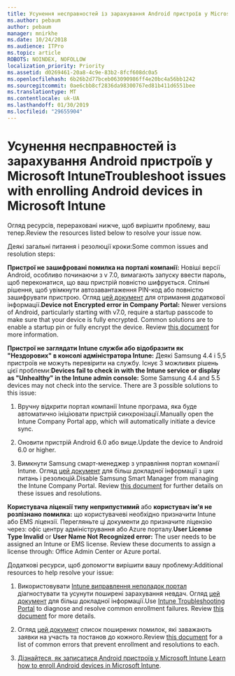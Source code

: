```yaml
---
title: Усунення несправностей із зарахування Android пристроїв у Microsoft Intune
ms.author: pebaum
author: pebaum
manager: mnirkhe
ms.date: 10/24/2018
ms.audience: ITPro
ms.topic: article
ROBOTS: NOINDEX, NOFOLLOW
localization_priority: Priority
ms.assetid: d0269461-20a8-4c9e-83b2-8fcf608dc0a5
ms.openlocfilehash: 6b26b2d77bceb063090986ff4e20bc4a56bb1242
ms.sourcegitcommit: 0ae6cbb8cf2836da98300767ed81b411d6551bee
ms.translationtype: MT
ms.contentlocale: uk-UA
ms.lasthandoff: 01/30/2019
ms.locfileid: "29655904"
---
```

# <a name="troubleshoot-issues-with-enrolling-android-devices-in-microsoft-intune"></a><span data-ttu-id="a75bc-102">Усунення несправностей із зарахування Android пристроїв у Microsoft Intune</span><span class="sxs-lookup"><span data-stu-id="a75bc-102">Troubleshoot issues with enrolling Android devices in Microsoft Intune</span></span>

<span data-ttu-id="a75bc-103">Огляд ресурсів, перераховані нижче, щоб вирішити проблему, ваш тепер.</span><span class="sxs-lookup"><span data-stu-id="a75bc-103">Review the resources listed below to resolve your issue now.</span></span>
  
<span data-ttu-id="a75bc-104">Деякі загальні питання і резолюції кроки:</span><span class="sxs-lookup"><span data-stu-id="a75bc-104">Some common issues and resolution steps:</span></span>
  
 <span data-ttu-id="a75bc-p101">**Пристрої не зашифровані помилка на порталі компанії:** Новіші версії Android, особливо починаючи з v 7.0, вимагають запуску ввести пароль, щоб переконатися, що ваш пристрій повністю шифрується. Спільні рішення, щоб увімкнути автозавантаження PIN-код або повністю зашифрувати пристрою. Огляд [цей документ](https://docs.microsoft.com/intune-user-help/your-device-appears-encrypted-but-cp-says-otherwise-android) для отримання додаткової інформації.</span><span class="sxs-lookup"><span data-stu-id="a75bc-p101">**Device not Encrypted error in Company Portal:** Newer versions of Android, particularly starting with v7.0, require a startup passcode to make sure that your device is fully encrypted. Common solutions are to enable a startup pin or fully encrypt the device. Review [this document](https://docs.microsoft.com/intune-user-help/your-device-appears-encrypted-but-cp-says-otherwise-android) for more information.</span></span> 
  
 <span data-ttu-id="a75bc-p102">**Пристрої не заглядати Intune служби або відобразити як "Нездорових" в консолі адміністратора Intune:** Деякі Samsung 4.4 і 5,5 пристроїв не можуть перевірити на службу. Існує 3 можливих рішень цієї проблеми:</span><span class="sxs-lookup"><span data-stu-id="a75bc-p102">**Devices fail to check in with the Intune service or display as "Unhealthy" in the Intune admin console:** Some Samsung 4.4 and 5.5 devices may not check into the service. There are 3 possible solutions to this issue:</span></span> 
  
1. <span data-ttu-id="a75bc-110">Вручну відкрити портал компанії Intune програма, яка буде автоматично ініціювати пристрій синхронізації.</span><span class="sxs-lookup"><span data-stu-id="a75bc-110">Manually open the Intune Company Portal app, which will automatically initiate a device sync.</span></span>
    
2. <span data-ttu-id="a75bc-111">Оновити пристрій Android 6.0 або вище.</span><span class="sxs-lookup"><span data-stu-id="a75bc-111">Update the device to Android 6.0 or higher.</span></span>
    
3. <span data-ttu-id="a75bc-p103">Вимкнути Samsung смарт-менеджер з управління портал компанії Intune. Огляд [цей документ](https://docs.microsoft.com/intune-classic/troubleshoot/troubleshoot-device-enrollment-in-intune#devices-fail-to-check-in-with-the-intune-service-and-display-as-unhealthy-in-the-intune-admin-console) для більш докладної інформації з цих питань і резолюцій.</span><span class="sxs-lookup"><span data-stu-id="a75bc-p103">Disable Samsung Smart Manager from managing the Intune Company Portal. Review [this document](https://docs.microsoft.com/intune-classic/troubleshoot/troubleshoot-device-enrollment-in-intune#devices-fail-to-check-in-with-the-intune-service-and-display-as-unhealthy-in-the-intune-admin-console) for further details on these issues and resolutions.</span></span> 
    
 <span data-ttu-id="a75bc-p104">**Користувача ліцензії типу неприпустимий** або **користувач ім'я не розпізнано помилка:** що користувачеві необхідно призначити Intune або EMS ліцензії. Перегляньте ці документи до призначите ліцензію через: офіс центру адміністрування або Azure порталу.</span><span class="sxs-lookup"><span data-stu-id="a75bc-p104">**User License Type Invalid** or **User Name Not Recognized error:** The user needs to be assigned an Intune or EMS license. Review these documents to assign a license through: Office Admin Center or Azure portal.</span></span> 
  
<span data-ttu-id="a75bc-116">Додаткові ресурси, щоб допомогти вирішити вашу проблему:</span><span class="sxs-lookup"><span data-stu-id="a75bc-116">Additional resources to help resolve your issue:</span></span>
  
1. <span data-ttu-id="a75bc-p105">Використовувати [Intune виправлення неполадок портал](https://devicemanagement.microsoft.com/#blade/Microsoft_Intune_DeviceSettings/TroubleshootBlade) діагностувати та усунути поширені зарахування невдач. Огляд [цей документ](https://docs.microsoft.com/intune/help-desk-operators) для більш докладної інформації.</span><span class="sxs-lookup"><span data-stu-id="a75bc-p105">Use [Intune Troubleshooting Portal](https://devicemanagement.microsoft.com/#blade/Microsoft_Intune_DeviceSettings/TroubleshootBlade) to diagnose and resolve common enrollment failures. Review [this document](https://docs.microsoft.com/intune/help-desk-operators) for more details.</span></span> 
    
2. <span data-ttu-id="a75bc-119">Огляд [цей документ](https://docs.microsoft.com/intune-classic/Troubleshoot/troubleshoot-device-enrollment-in-intune) список поширених помилок, які заважають заявки на участь та постанов до кожного.</span><span class="sxs-lookup"><span data-stu-id="a75bc-119">Review [this document](https://docs.microsoft.com/intune-classic/Troubleshoot/troubleshoot-device-enrollment-in-intune) for a list of common errors that prevent enrollment and resolutions to each.</span></span> 
    
3. <span data-ttu-id="a75bc-120">[Дізнайтеся, як записатися Android пристроїв у Microsoft Intune](https://docs.microsoft.com/intune/android-enroll).</span><span class="sxs-lookup"><span data-stu-id="a75bc-120">[Learn how to enroll Android devices in Microsoft Intune](https://docs.microsoft.com/intune/android-enroll).</span></span>
    

